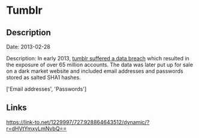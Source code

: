 # Tumblr

## Description

Date: 2013-02-28

Description:
In early 2013, <a href="https://staff.tumblr.com/post/144263069415/we-recently-learned-that-a-third-party-had" target="_blank" rel="noopener">tumblr suffered a data breach</a> which resulted in the exposure of over 65 million accounts. The data was later put up for sale on a dark market website and included email addresses and passwords stored as salted SHA1 hashes.


['Email addresses', 'Passwords']

## Links

https://link-to.net/1229997/727.928864643512/dynamic/?r=dHVtYmxyLmNvbQ==